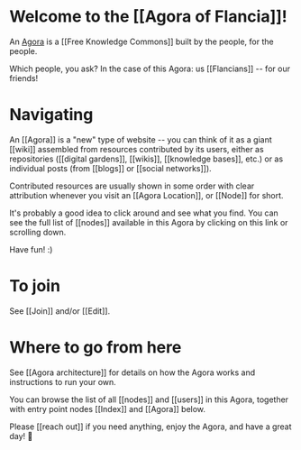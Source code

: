 # Welcome to the [[Agora of Flancia]]!

An [Agora](https://flancia.org/agora) is a [[Free Knowledge Commons]] built by the people, for the people.

Which people, you ask? In the case of this Agora: us [[Flancians]] -- for our friends!

# Navigating

An [[Agora]] is a "new" type of website -- you can think of it as a giant [[wiki]] assembled from resources contributed by its users, either as repositories ([[digital gardens]], [[wikis]], [[knowledge bases]], etc.) or as individual posts (from [[blogs]] or [[social networks]]).

Contributed resources are usually shown in some order with clear attribution whenever you visit an [[Agora Location]], or [[Node]] for short. 

It's probably a good idea to click around and see what you find. You can see the full list of [[nodes]] available in this Agora by clicking on this link or scrolling down.

Have fun! :)

# To join

See [[Join]] and/or [[Edit]].

# Where to go from here

See [[Agora architecture]] for details on how the Agora works and instructions to run your own.

You can browse the list of all [[nodes]] and [[users]] in this Agora, together with entry point nodes [[Index]] and [[Agora]] below.

Please [[reach out]] if you need anything, enjoy the Agora, and have a great day! 🍮
